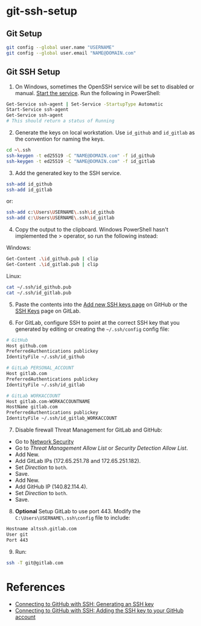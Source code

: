 # git-ssh-setup

## Git Setup

  ```bash
  git config --global user.name "USERNAME"
  git config --global user.email "NAME@DOMAIN.com"
  ```

## Git SSH Setup

1. On Windows, sometimes the OpenSSH service will be set to disabled or manual. [Start the service](https://stackoverflow.com/questions/65741816/error-connecting-to-agent-no-such-file-or-directory-adding-key-to-ssh-agent). Run the following in PowerShell:

  ```bash
  Get-Service ssh-agent | Set-Service -StartupType Automatic
  Start-Service ssh-agent
  Get-Service ssh-agent
  # This should return a status of Running
  ```

2. Generate the keys on local workstation. Use `id_github` and `id_gitlab` as the convention for naming the keys.

  ```bash
  cd ~\.ssh
  ssh-keygen -t ed25519 -C "NAME@DOMAIN.com" -f id_github
  ssh-keygen -t ed25519 -C "NAME@DOMAIN.com" -f id_gitlab
  ```

3. Add the generated key to the SSH service.

  ```bash
  ssh-add id_github
  ssh-add id_gitlab
  ```
  
  or:

  ```bash
  ssh-add c:\Users\USERNAME\.ssh\id_github
  ssh-add c:\Users\USERNAME\.ssh\id_gitlab
  ```

4. Copy the output to the clipboard. Windows PowerShell hasn't implemented the > operator, so run the following instead:

  Windows:

  ```bash
  Get-Content .\id_github.pub | clip
  Get-Content .\id_gitlab.pub | clip
  ```

  Linux:
  
  ```bash
  cat ~/.ssh/id_github.pub
  cat ~/.ssh/id_gitlab.pub
  ```

5. Paste the contents into the [Add new SSH keys page](https://github.com/settings/ssh/new) on GitHub or the [SSH Keys](https://gitlab.com/-/profile/keys) page on GitLab.

6. For GitLab, configure SSH to point at the correct SSH key that you generated by editing or creating the `~/.ssh/config` config file:

  ```bash
  # GitHub
  Host github.com
  PreferredAuthentications publickey
  IdentityFile ~/.ssh/id_github

  # GitLab PERSONAL_ACCOUNT
  Host gitlab.com
  PreferredAuthentications publickey
  IdentityFile ~/.ssh/id_gitlab
  
  # GitLab WORKACCOUNT
  Host gitlab.com-WORKACCOUNTNAME
  HostName gitlab.com
  PreferredAuthentications publickey
  IdentityFile ~/.ssh/id_gitlab_WORKACCOUNT
  ```

7. Disable firewall Threat Management for GitLab and GitHub:

  - Go to [Network Security](https://192.168.1.1/network/default/settings/security)
  - Go to *Threat Management Allow List* or *Security Detection Allow List*.
  - Add New.
  - Add GitLab IPs (172.65.251.78 and 172.65.251.182).
  - Set *Direction* to `both`.
  - Save.
  - Add New.
  - Add GitHub IP (140.82.114.4).
  - Set *Direction* to `both`.
  - Save.

8. **Optional** Setup GitLab to use port 443. Modify the `C:\Users\USERNAME\.ssh\config` file to include:

  ```bash
  Hostname altssh.gitlab.com
  User git
  Port 443
  ```

9. Run:

  ```bash
  ssh -T git@gitlab.com
  ```

# References

- [Connecting to GitHub with SSH: Generating an SSH key](https://docs.github.com/en/authentication/connecting-to-github-with-ssh/generating-a-new-ssh-key-and-adding-it-to-the-ssh-agent)
- [Connecting to GitHub with SSH: Adding the SSH key to your GitHub account](https://docs.github.com/en/authentication/connecting-to-github-with-ssh/adding-a-new-ssh-key-to-your-github-account)
